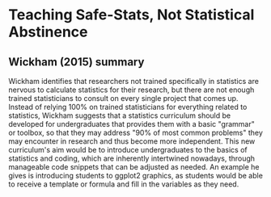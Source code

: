 # Teaching Safe-Stats, Not Statistical Abstinence

## Wickham (2015) summary

Wickham identifies that researchers not trained specifically in statistics are nervous to calculate statistics for their research, but there are not enough trained statisticians to consult on every single project that comes up. Instead of relying 100% on trained statisticians for everything related to statistics, Wickham suggests that a statistics curriculum should be developed for undergraduates that provides them with a basic "grammar" or toolbox, so that they may address "90% of most common problems" they may encounter in research and thus become more independent. This new curriculum's aim would be to introduce undergraduates to the basics of statistics and coding, which are inherently intertwined nowadays, through manageable code snippets that can be adjusted as needed. An example he gives is introducing students to ggplot2 graphics, as students would be able to receive a template or formula and fill in the variables as they need.